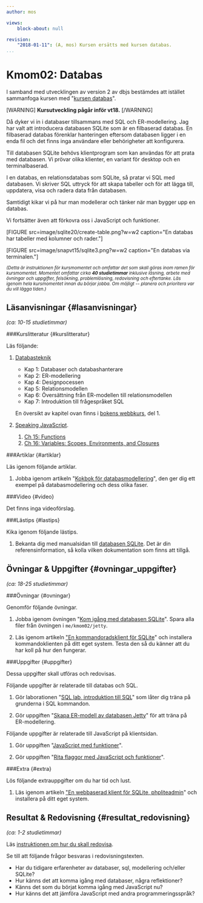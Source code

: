 ```yaml
---
author: mos

views:
    block-about: null

revision:
    "2018-01-11": (A, mos) Kursen ersätts med kursen databas.
...
```

Kmom02: Databas
==================================

I samband med utvecklingen av version 2 av dbjs bestämdes att istället sammanfoga kursen med "[kursen databas](kurser/databas-v1)".

<!--stop-->

[WARNING]
**Kursutveckling pågår inför vt18.**
[/WARNING]

Då dyker vi in i databaser tillsammans med SQL och ER-modellering. Jag har valt att introducera databasen SQLite som är en filbaserad databas. En filbaserad databas förenklar hanteringen eftersom databasen ligger i en enda fil och det finns inga användare eller behörigheter att konfigurera.

Till databasen SQLite behövs klientprogram som kan användas för att prata med databasen. Vi prövar olika klienter, en variant för desktop och en terminalbaserad.

I en databas, en relationsdatabas som SQLite, så pratar vi SQL med databasen. Vi skriver SQL uttryck för att skapa tabeller och för att lägga till, uppdatera, visa och radera data från databasen.

Samtidigt kikar vi på hur man modellerar och tänker när man bygger upp en databas.

Vi fortsätter även att förkovra oss i JavaScript och funktioner.

<!--more-->

[FIGURE src=image/sqlite20/create-table.png?w=w2 caption="En databas har tabeller med kolumner och rader."]

[FIGURE src=image/snapvt15/sqlite3.png?w=w2 caption="En databas via terminalen."]



<small><i>(Detta är instruktionen för kursmomentet och omfattar det som skall göras inom ramen för kursmomentet. Momentet omfattar cirka **40 studietimmar** inklusive läsning, arbete med övningar och uppgifter, felsökning, problemlösning, redovisning och eftertanke. Läs igenom hela kursmomentet innan du börjar jobba. Om möjligt -- planera och prioritera var du vill lägga tiden.)</i></small>



Läsanvisningar  {#lasanvisningar}
---------------------------------

*(ca: 10-15 studietimmar)*


###Kurslitteratur  {#kurslitteratur}

Läs följande:

1. [Databasteknik](kunskap/boken-databasteknik)
    * Kap 1: Databaser och databashanterare
    * Kap 2: ER-modellering
    * Kap 4: Designpocessen
    * Kap 5: Relationsmodellen
    * Kap 6: Översättning från ER-modellen till relationsmodellen
    * Kap 7: Introduktion till frågespråket SQL

    En översikt av kapitel ovan  finns i [bokens webbkurs](http://www.databasteknik.se/webbkursen/), del 1.


1. [Speaking JavaScript](kunskap/boken-speaking-javascript).

    1. [Ch 15: Functions](http://speakingjs.com/es5/ch15.html)
    1. [Ch 16: Variables: Scopes, Environments, and Closures](http://speakingjs.com/es5/ch16.html)



###Artiklar {#artiklar}

Läs igenom följande artiklar.

1. Jobba igenom artikeln "[Kokbok för databasmodellering](kunskap/kokbok-for-databasmodellering)", den ger dig ett exempel på databasmodellering och dess olika faser.



###Video  {#video}

Det finns inga videoförslag.



###Lästips {#lastips}

Kika igenom följande lästips.

1. Bekanta dig med manualsidan till [databasen SQLite](https://sqlite.org/). Det är din referensinformation, så kolla vilken dokumentation som finns att tillgå.



Övningar & Uppgifter  {#ovningar_uppgifter}
-------------------------------------------

*(ca: 18-25 studietimmar)*


###Övningar {#ovningar}

Genomför följande övningar.

1. Jobba igenom övningen "[Kom igång med databasen SQLite](kunskap/kom-igang-med-databasen-sqlite)". Spara alla filer från övningen i `me/kmom02/jetty`.

1. Läs igenom artikeln ["En kommandoradsklient för SQLite](kunskap/en-kommandoradsklient-for-sqlite)" och installera kommandoklienten på ditt eget system. Testa den så du känner att du har koll på hur den fungerar.




###Uppgifter {#uppgifter}

Dessa uppgifter skall utföras och redovisas.

Följande uppgifter är relaterade till databas och SQL.

1. Gör laborationen "[SQL lab, introduktion till SQL](uppgift/sql-lab-introduktion-till-sql-dbjs)" som låter dig träna på grunderna i SQL kommandon.

1. Gör uppgiften "[Skapa ER-modell av databasen Jetty](uppgift/skapa-er-modell-av-databasen-jetty)" för att träna på ER-modellering.



Följande uppgifter är relaterade till JavaScript på klientsidan.

1. Gör uppgiften "[JavaScript med funktioner](uppgift/javascript-med-funktioner-dbjs)".

2. Gör uppgiften "[Rita flaggor med JavaScript och funktioner](uppgift/gor-svenska-flaggan-med-javascript-html-och-css-dbjs)".



###Extra {#extra}

Lös följande extrauppgifter om du har tid och lust.

1. Läs igenom artikeln ["En webbaserad klient för SQLite, phpliteadmin](kunskap/en-webbaserad-klient-for-sqlite-phpliteadmin)" och installera på ditt eget system.



Resultat & Redovisning  {#resultat_redovisning}
-----------------------------------------------

*(ca: 1-2 studietimmar)*

Läs [instruktionen om hur du skall redovisa](kurser/dbjs/redovisa).

Se till att följande frågor besvaras i redovisningstexten.

* Har du tidigare erfarenheter av databaser, sql, modellering och/eller SQLite?
* Hur känns det att komma igång med databaser, några reflektioner?
* Känns det som du börjat komma igång med JavaScript nu?
* Hur känns det att jämföra JavaScript med andra programmeringsspråk?
